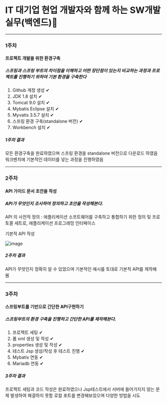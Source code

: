# IT 대기업 현업 개발자와 함께 하는 SW개발 실무(백엔드)📘

---
### 1주차
#### 프로젝트 개발을 위한 환경구축

##### 스프링과 스프링 부트의 차이점을 이해하고 어떤 장단점이 있는지 비교하는 과정과 프로젝트를 진행하기 위하여 기본 환경을 구축한다

1. Github 계정 생성 ✔
2. JDK 1.8 설치 ✔
3. Tomcat 9.0 설치 ✔
4. Mybatis Eclipse  설치 ✔
5. Myvatis 3.5.7 설치  ✔
6. 스프링 환경 구축(standalone 버전) ✔
7. Workbench 설치 ✔

##### 1주차 결과

모든 환경구축을 완료하였으며 스프링 환경을 standalone 버전으로 다운로드 하였음  
워크벤치에 기본적인 데이터를 넣는 과정을 진행하였음  



---

### 2주차
#### API 가이드 문서 초안을 작성

##### API가 무엇인지 조사하여 정의하고 초안을 작성해본다.


API 의 사전적 정의 : 애플리케이션 소프트웨어를 구축하고 통합하기 위한 정의 및 프로토콜 세트로, 애플리케이션 프로그래밍 인터페이스
  
기본적 API 작성

![image](https://user-images.githubusercontent.com/86705754/130635481-9b5a05a0-6fb8-4186-afaa-9f10e21c5d5b.png)

##### 2주차 결과  
API가 무엇인지 정확히 알 수 있었으며 기본적인 예시를 토대로 기본적 API를 제작해 봄


---

### 3주차
#### 스프링부트를 기반으로 간단한 API구현하기

##### 스프링부트의 환경 구축을 진행하고 간단한 API를 제작해본다.

1. 프로젝트 세팅 ✔
2. 폼 xml 생성 및 작성 ✔
3. properties 생성 및 작성 ✔
4. 테스트 Jsp 생성/작성 후 테스트 진행 ✔
5. Mybatis 연동 ✔
6. Mariadb 연동 ✔

##### 3주차 결과  
프로젝트 세팅과 코드 작성은 완료하였으나 Jsp테스트에서 서버에 들어가지지 않는 문제 발생하여 해결하지 못함
로컬 포트를 변경해보았으며 다양한 방법을 시도
